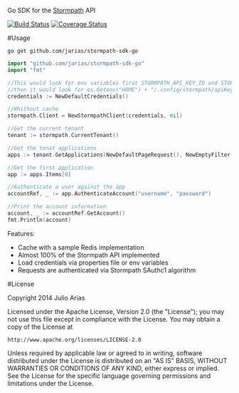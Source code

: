 Go SDK for the [Stormpath](http://stormpath.com/) API

[![Build Status](https://drone.io/github.com/jarias/stormpath-sdk-go/status.png)](https://drone.io/github.com/jarias/stormpath-sdk-go/latest) [![Coverage Status](https://coveralls.io/repos/jarias/stormpath-sdk-go/badge.png?branch=develop)](https://coveralls.io/r/jarias/stormpath-sdk-go?branch=develop)

#Usage

```go get github.com/jarias/stormpath-sdk-go```

```go
import "github.com/jarias/stormpath-sdk-go"
import "fmt"

//This would look for env variables first STORMPATH_API_KEY_ID and STORMPATH_API_KEY_SECRET if empty
//then it would look for os.Getenv("HOME") + "/.config/stormpath/apiKey.properties" for the credentials
credentials := NewDefaultCredentials()

//Whithout cache
stormpath.Client = NewStormpathClient(credentials, nil)

//Get the current tenant
tenant := stormpath.CurrentTenant()

//Get the tenat applications
apps := tenant.GetApplications(NewDefaultPageRequest(), NewEmptyFilter())

//Get the first application
app := apps.Items[0]

//Authenticate a user against the app
accountRef, _ := app.AuthenticateAccount("username", "password")

//Print the account information
account, _ := accountRef.GetAccount()
fmt.Println(account)
```

Features:

* Cache with a sample Redis implementation
* Almost 100% of the Stormpath API implemented
* Load credentials via properties file or env variables
* Requests are authenticated via Stormpath SAuthc1 algorithm

#License

Copyright 2014 Julio Arias

Licensed under the Apache License, Version 2.0 (the "License");
you may not use this file except in compliance with the License.
You may obtain a copy of the License at

    http://www.apache.org/licenses/LICENSE-2.0

Unless required by applicable law or agreed to in writing, software
distributed under the License is distributed on an "AS IS" BASIS,
WITHOUT WARRANTIES OR CONDITIONS OF ANY KIND, either express or implied.
See the License for the specific language governing permissions and
limitations under the License.
